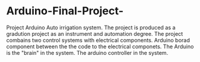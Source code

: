 # Arduino-Final-Project-
Project Arduino Auto irrigation system. The project is produced as a gradution project as an instrument and automation degree. The project combains two control systems with electrical components.
Arduino borad component between the the code to the electrical componets. The Arduino is the "brain" in the system.
The arduino controller in the system. 
